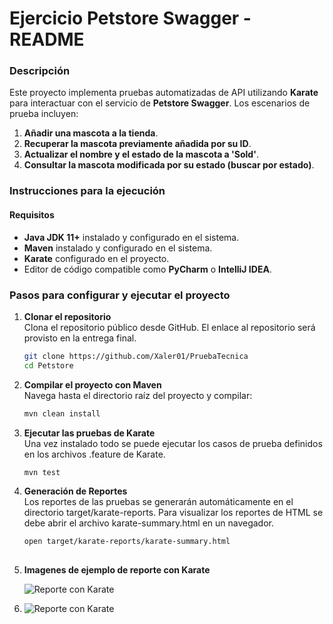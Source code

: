 # **Ejercicio Petstore Swagger - README**

### **Descripción**

Este proyecto implementa pruebas automatizadas de API utilizando **Karate** para interactuar con el servicio de **Petstore Swagger**. Los escenarios de prueba incluyen:

1. **Añadir una mascota a la tienda**.
2. **Recuperar la mascota previamente añadida por su ID**.
3. **Actualizar el nombre y el estado de la mascota a 'Sold'**.
4. **Consultar la mascota modificada por su estado (buscar por estado)**.

### **Instrucciones para la ejecución**

#### **Requisitos**

- **Java JDK 11+** instalado y configurado en el sistema.
- **Maven** instalado y configurado en el sistema.
- **Karate** configurado en el proyecto.
- Editor de código compatible como **PyCharm** o **IntelliJ IDEA**.

### **Pasos para configurar y ejecutar el proyecto**

1. **Clonar el repositorio**  
   Clona el repositorio público desde GitHub. El enlace al repositorio será provisto en la entrega final.

   ```bash
   git clone https://github.com/Xaler01/PruebaTecnica
   cd Petstore
   
2. **Compilar el proyecto con Maven**  
   Navega hasta el directorio raíz del proyecto y compilar:

    ```bash
   mvn clean install

3. **Ejecutar las pruebas de Karate**  
Una vez instalado todo se puede ejecutar los casos de prueba definidos en los archivos .feature de Karate. 

     ```bash
     mvn test

4. **Generación de Reportes**  
Los reportes de las pruebas se generarán automáticamente en el directorio target/karate-reports. Para visualizar los reportes de HTML se debe abrir el archivo karate-summary.html en un navegador.

    ```bash
    open target/karate-reports/karate-summary.html
  
5. **Imagenes de ejemplo de reporte con Karate**  

   ![Reporte con Karate](ReporteKarate1.png)  
6. 
   ![Reporte con Karate](ReporteKarate2.png)